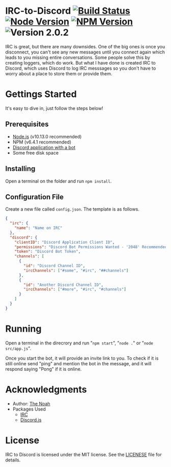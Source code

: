 # IRC-to-Discord [![Build Status][build]](https://travis-ci.org/The-Noah/IRC-to-Discord) [![Node Version][node]](https://nodejs.org/en/blog/release/v10.13.0/) [![NPM Version][npm]](https://www.npmjs.com/package/npm/v/6.4.1) ![Version 2.0.2][version]

IRC is great, but there are many downsides. One of the big ones is once you disconnect, you can't see any new messages until you connect again which leads to you missing entire conversations. Some people solve this by creating loggers, which do work. But what I have done is created IRC to Discord, which uses Discord to log IRC messsages so you don't have to worry about a place to store them or provide them.

# Gettings Started

It's easy to dive in, just follow the steps below!

## Prerequisites

* [Node.js](https://nodejs.org/ "Node.js Website") (v10.13.0 recommended)
* NPM (v6.4.1 recommended)
* [Discord application with a bot](https://discordapp.com/developers/applications/ "Discord Applications Page")
* Some free disk space

## Installing

Open a terminal on the folder and run `npm install`.

## Configuration File

Create a new file called `config.json`. The template is as follows.

```json
{
  "irc": {
    "name": "Name on IRC"
  },
  "discord": {
    "clientID": "Discord Application Client ID",
    "permissions": "Discord Bot Permissions Wanted - '2048' Recommended",
    "token": "Discord Bot Token",  
    "channels": [
      {
        "id": "Discord Channel ID",
        "ircChannels": ["#some", "#irc", "##channels"]
      },
      {
        "id": "Another Discord Channel ID",
        "ircChannels": ["#more", "#irc", "#channels"]
      }
    ]
  }
}
```

# Running

Open a terminal in the direcrory and run "`npm start`", "`node .`" or "`node src/app.js`".

Once you start the bot, it will provide an invite link to you. To check if it is still online send "ping" and mention the bot in the message, and it will respond saying "Pong" if it is online.

# Acknowledgments

* Author: [The Noah](https://github.com/The-Noah/ "The Noah's GitHub")
* Packages Used
  * [IRC](https://www.npmjs.com/package/irc "IRC's NPM Page")
  * [Discord.js](https://www.npmjs.com/package/discord.js "Discord.js's NPM Page")

# License

IRC to Discord is licensed under the MIT license. See the [LICENESE](LICENSE) file for details.

[build]: https://travis-ci.org/The-Noah/IRC-to-Discord.png?branch=master
[node]: https://img.shields.io/badge/node.js-v10.13.0-red.svg
[npm]: https://img.shields.io/badge/npm-v6.4.1-red.svg
[version]: https://img.shields.io/badge/version-2.0.2-blue.svg
